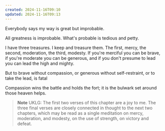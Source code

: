 ```yaml
---
created: 2024-11-16T09:10
updated: 2024-11-16T09:13
---
```



Everybody says my way is great
but improbable.

All greatness
is improbable.
What's probable
is tedious and petty.

I have three treasures.
I keep and treasure them.
The first, mercy,
the second, moderation,
the third, modesty.
If you're merciful you can be brave,
if you're moderate you can be generous,
and if you don't presume to lead
you can lead the high and mighty.

But to brave without compassion,
or generous without self-restraint,
or to take the lead,
is fatal

Compassion wins the battle
and holds the fort;
it is the bulwark set
around those heaven helps.


> **Note** UKLG: The first two verses of this chapter are a joy to me.
The three final verses are closely connected in thought to the next two chapters, which may be read as a single meditation on mercy, moderation, and modesty, on the use of strength, on victory and defeat.


